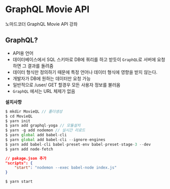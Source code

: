 # GraphQL Movie API
노마드코더 GraphQL Movie API 강좌

GraphQL?
---

- API용 언어
- 데이터베이스에서 SQL 스키마로 DB에 쿼리를 하고 받듯이 `GraphQL`로 서버에 요청하면 그 결과를 돌려줌
- 데이터 형식만 정의하기 때문에 특정 언어나 데이터 형식에 영향을 받지 않는다.
- 개발자가 DB에 원하는 데이터만 요청 가능
- 일반적으로 /user/ GET 할경우 모든 사용자 정보를 불러옴
- `GraphQL` 에서는 URL 체제가 없음

**설치사항**
```javascript
$ mkdir MovieQL // 폴더생성
$ cd MovieQL
$ yarn init
$ yarn add graphql-yoga // 모듈설치
$ yarn -g add nodemon // 실시간 리로드
$ yarn global add babel-cli
$ yarn global add babel-cli --ignore-engines
$ yarn add babel-cli babel-preset-env babel-preset-stage-3 --dev
$ yarn add node-fetch
```

```json
// pakage.json 추가
"scripts": {
    "start": "nodemon --exec babel-node index.js"
}
```

`$ yarn start`





